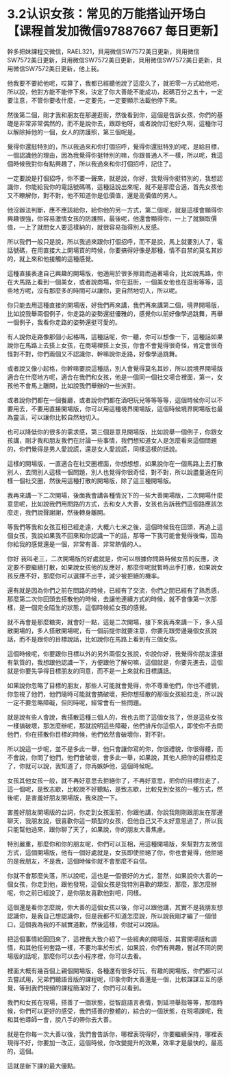 # 3.2认识女孩：常见的万能搭讪开场白【课程首发加微信97887667 每日更新】

幹多把妹課程交微信，RAEL321，貝用微信SW7572美日更新，貝用微信SW7572美日更新，貝用微信SW7572美日更新，貝用微信SW7572美日更新，貝用微信SW7572美日更新，他上我。

他我要不要給他呢，哎算了，我都已經聽他說了這麼久了，就把零一方式給他吧，所以說，他對方能不能停下來，決定了你大善能不能成功，起碼百分之五十，一定要注意，不管你要收什麼，一定要先，一定要顯示法載他停下來。

然後第二個，剛才我和朋友在那邊逛街，然後看到你，這個是告訴女孩，你們的基礎是非常非常偶然的，而不是說你去，跟踪他呀，或者說你訂他好久啊，這種你可以解除掉他的一個，女人的防護照，第三個呢是。

覺得你還挺特別的，所以我過來和你打個招呼，覺得你還挺特別的呢，是給目標，一個認識他的理由，因為我覺得你挺特別的嘛，你跟普通人不一樣，所以呢，我這個時候我對你有點興趣了，所以我過來和你打個招呼，記住了。

一定要說是打個招呼，你不要一聲來，就是說，你好，我覺得你挺特別的，我想認識你，你能給我你的電話號碼嗎，這種話說出來呢，就不是那麼合適，首先女孩他又不瞭解你，對不對，他不知道你是低價值，還是高價值的男人。

他沒辦法判斷，應不應該給你，給你他的另一方式，第二個呢，就是這樣會顯得你興趣很強，你容易激情女孩的防護照，最後呢，他還會顯得你，一上了就鎖取價值，一上了就問女人要這樣納的，就很容易指得別人反感。

所以我們一般只是說，所以我過來跟你打個招呼，而不是說，馬上就要別人了，電話號碼，在用直接大上開場買的時候，你要搞得好像是那種，情不自禁的莫名其妙的，就上來和他接觸的這種感覺。

這種直接表達自己興趣的開場版，他適用於很多擦肩而過著場合，比如說馬路，你在大馬路上看到一個美女，或者說商場，你在逛街，一個美女他也在逛街等等，這些地方呢，沒有那麼多的時間可以讓你，更自然地切入，所以呢。

你只能去用這種直接的開場版，好我們再來講，我們再來講第二個，境界開場版，比如說我舉兩個例子，你走路的姿勢還挺優雅的，感覺你以前好像學過跳舞，再舉一個例子，我看你走路的姿勢還挺可愛的。

有人說你走路像那個小起格嗎，這種話呢，你一聽，你可以想像一下，這種話如果說你在馬路上去搭上女孩，在商場裡搭上女孩，你會不會覺得很奇怪，肯定會很奇怪對不對，你們兩個又不認識你，幹嘛說你走路，好像學過跳舞。

或者說又像小起格，你幹嘛要說這種話，別人會覺得莫名其妙，所以說境界開場版適合在什麼地方呢，適合在我們和女孩，他是一個同一個社交場合裡面，第一，女孩他不會馬上離開，比如說我們舉辦的一些派對。

或者說你們都在一個餐廳，或者說你們都在酒吧玩兒等等等等，這個時候你可以不要用去，不要用直接開場版，你可以用這種境界開場版，這個時候境界開場版也最為靈活，可以讓你比較自然地切入。

也可以降低你的很多的需求感，第三個是意見開場版，比如說舉一個例子，你跟女孩講，剛才我和朋友我們在討論一些事情，我們想知道女人是怎麼看來這個問題的，你們覺得是男人愛說謊，還是女人愛說謊，同樣這樣的話說。

這樣的開場版，一直適合在社交圈裡面，你想想想，如果說你在一個馬路上去打散別人，去問別人這樣一個問題，別人也覺得你很奇怪，對不對，所以說盡量適在同樣一個社交圈，然後用這種打散的開場版，除了這三種開場版。

我再來講一下二次開場，後面我會講各種情況下的一些大善開場版，二次開場什麼意思呢，比如說我們用問路的方式，去和女人大善，女孩也告訴我們這個路應該怎麼走，我們說聲謝謝，然後轉身離開。

等我們等我和女孩互相已經走遠，大概六七米之後，這個時候我在回頭，再追上這個女孩，我說如果我不回來和你認識一下的話，那等一下我可能會覺得後悔，因為你給我的感覺還是一個，非常有善、非常熱情的人。

你好 我叫老三，二次開場版的好處就是，你可以根據你問路時候女孩的反應，決定要不要繼續打散，如果說女孩他的反應好，那麼你呢就暫時出手打散，如果說女孩反應不好，那麼你可以選擇不出手，減少被拒絕的機率。

還有就是因為你們之前在問路的時候，已經有了交流，你們之間已經有了熟悉感，那麼第二次你回頭去搭散他的時候，去讓他連續方式的時候，就不會像第一次那樣，是一個完全陌生的狀態，這個時候給女孩的感覺。

就不再會是那麼糖突，就會好一點，這是二次開場，接下來我再來講一下，多人搭散開場的，多人搭散開場呢，有一個前提你就要注意，你要先跟旁邊幾個女孩說話，而不是跟你的目標說話，比如說你在馬路上看到有三個女孩。

這個時候呢，你要跟你目標以外的另外兩個女孩說，你說你好，我覺得你朋友還挺有氣質的，我想跟他認識一下，方便跟他了解句嘛，這個就是，你要先進去，這個就是你要先爭得目標朋友的同意，而不是一上來就和目標講話。

如果說你忽略了目標的朋友，那些人可能就會覺得，你不尊重他們，你也不禮貌，你忽視了他們，他們隨時可能就會搞破壞，把你想搭散的那個女孩給拉走，所以說一定不要忽略障礙，但同時呢，經常會有一些問題。

就是說有些人會說，我搭散這種三個人的，我也去問了這個女孩了，但是這些女孩一樣搞破壞，那怎麼辦呢，那就說明這些障礙，他們排斥你這個人，即使你不去問他們，你在搭散你目標的時候，他們依然會破壞你，對不對。

所以說這一步呢，並不是多此一舉，他只會讓你寫的你，你很禮貌，你很得體，而不會說，你問了他們，他們會破壞，會多此一舉，如果說，其他人把你的目標拉走了，你就可以說，我知道了，你再嫉妒他，這個時候呢。

女孩其他女孩一般，就不再好意思去拒絕你了，不再好意思，把你的目標拉走了，這一個呢，是致志歇，比較說不好聽點，是致志歇，比較見到女孩的一種方式，然後呢，是害羞好朋友開場版，我來說一下。

害羞好朋友開場版的台詞，你走到女孩面前，你跟他講，你說我剛剛跟朋友在那邊聊天，我朋友說，很喜歡你這一類型的女孩，但他自己又不太好意思過了，所以我只能幫他過來，跟你聊了天了，如果說，你的朋友大善焦慮。

特別嚴重，那麼你和你的朋友呢，你們可以互相，用這種開場版，來幫對方友微信方式，這個開場版，他有一個好處就是，女孩即使拒絕了你，你也會覺得，他拒絕的是我朋友，不是我，這個時候你就不會那麼不自信。

你就不會那麼失落，所以說呢，這也是一個很好的方式，當然，如果說你大善的一個女孩，你走到他，跟他發現，這個女孩是我特別喜歡的類型，那麼，那怎麼辦呢，你之前已經說了，是你朋友喜歡他對吧，同樣。

這個還是看你怎麼說，你大善的這個女孩以後，你可以跟他講，其實不是我朋友想認識你，是我自己想認識你，但是我都不知道怎麼說，所以說我剛才編了一個借口，這個我為我的不誠實道歉，然後這樣，你就可以說話。

把這個事情給圓回來了，這裡我大致介紹了一些經典的開場版，其實開場版和調情，和其他任何套路一樣，不要均率於形式，如果說，你們有興趣，嘗試不同的開場版的話呢，那麼你可以去小程序裡，你可以去看。

裡面大概有幾百個上親個開場版，各種還有很多好玩，有趣的開場版，你們都可以去嘗試用，兄弟們聽語音版的課程呢，印象你對大善還是一個，比較謀謀互互的感覺，等到我們視頻的課程簡潔好了，你們可以看到。

我們和女孩在現場，搭善了一個狀態，從智庭語言表情，到延坦舉指等等，那個時候，你們可以更好的感受，我們搭善的整體的，綜合的一個狀態，在現場課呢，我和其他導師一會，說八手的帶你去大善。

就是在你每一次大善以後，我們會告訴你，哪裡表現得好，你要繼續保持，哪裡表現得不好，你要加一改正，這個時候，你改變提升的效果，效率才是最快的，最高的，這個。

這就是新下課的最大優點。